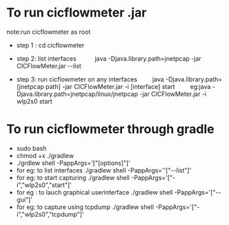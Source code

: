 # To run cicflowmeter .jar
note:run cicflowmeter as root

- step 1 : cd cicflowmeter
- step 2: list interfaces
       &nbsp; &nbsp; &nbsp;  &nbsp;  &nbsp;	java -Djava.library.path=jnetpcap -jar CICFlowMeter.jar --list</li>

- step 3: run cicflowmeter on any interfaces
	&nbsp; &nbsp; &nbsp;  &nbsp; java -Djava.library.path=[jnetpcap path] -jar CICFlowMeter.jar -i [interface] start
	&nbsp; &nbsp; &nbsp;  &nbsp;  eg:java -Djava.library.path=jnetpcap/linux/jnetpcap -jar CICFlowMeter.jar -i wlp2s0 start </li>


# To run cicflowmeter through gradle

- sudo bash
- chmod +x ./gradlew
- ./grdlew shell -PappArgs='["[options]"]' 
- for eg: to list interfaces
     ./gradlew shell -PappArgs=''["--list"]' 
- for eg: to start capturing
    ./gradlew shell -PappArgs='["-i","wlp2s0","start"]'
- for eg : to lauch graphical userinterface
     ./gradlew shell -PappArgs='["--gui"]'
- for eg: to capture using tcpdump
     ./gradlew shell -PappArgs='["-i","wlp2s0","tcpdump"]'


